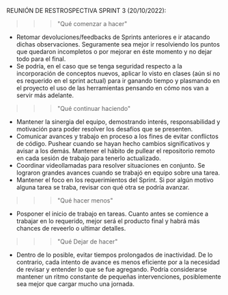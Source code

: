 REUNIÓN DE RESTROSPECTIVA SPRINT 3 (20/10/2022):
>>> "Qué comenzar a hacer"
- Retomar devoluciones/feedbacks de Sprints anteriores e ir atacando dichas observaciones. Seguramente sea mejor ir resolviendo los puntos que quedaron incompletos o por mejorar en éste momento y no dejar todo para el final.
- Se podría, en el caso que se tenga seguridad respecto a la incorporación de conceptos nuevos, aplicar lo visto en clases (aún si no es requerido en el sprint actual) para ir ganando tiempo y plasmando en el proyecto el uso de las herramientas pensando en cómo nos van a servir más adelante.

>>> "Qué continuar haciendo"
- Mantener la sinergia del equipo, demostrando interés, responsabilidad y motivación para poder resolver los desafíos que se presenten.
- Comunicar avances y trabajo en proceso a los fines de evitar conflictos de código. Pushear cuando se hayan hecho cambios significativos y avisar a los demás. Mantener el hábito de pullear el repositorio remoto en cada sesión de trabajo para tenerlo actualizado.
- Coordinar videollamadas para resolver situaciones en conjunto. Se lograron grandes avances cuando se trabajó en equipo sobre una tarea.
- Mantener el foco en los requerimientos del Sprint. Si por algún motivo alguna tarea se traba, revisar con qué otra se podría avanzar.

>>> "Qué hacer menos"
- Posponer el inicio de trabajo en tareas. Cuanto antes se comience a trabajar en lo requerido, mejor será el producto final y habrá más chances de reveerlo o ultimar detalles.

>>> "Qué Dejar de hacer"
- Dentro de lo posible, evitar tiempos prolongados de inactividad. De lo contrario, cada intento de avance es menos eficiente por a la necesidad de revisar y entender lo que se fue agregando. Podría considerarse mantener un ritmo constante de pequeñas intervenciones, posiblemente sea mejor que cargar mucho una jornada.